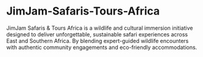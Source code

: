 # JimJam-Safaris-Tours-Africa
JimJam Safaris &amp; Tours Africa is a wildlife and cultural immersion initiative designed to deliver unforgettable, sustainable safari experiences across East and Southern Africa. By blending expert-guided wildlife encounters with authentic community engagements and eco-friendly accommodations.
